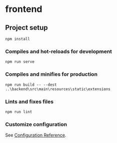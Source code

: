 # frontend

## Project setup

```
npm install
```

### Compiles and hot-reloads for development

```
npm run serve
```

### Compiles and minifies for production

```
npm run build -- --dest ..\backend\src\main\resources\static\extensions
```

### Lints and fixes files

```
npm run lint
```

### Customize configuration

See [Configuration Reference](https://cli.vuejs.org/config/).
